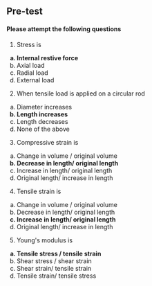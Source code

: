 ## <b> Pre-test</b>
#### Please attempt the following questions

1. Stress is
<ol type=a>
    <b><li>Internal restive force</li></b>
    <li>Axial load</li>
    <li>Radial load</li>
    <li>External load</li>
</ol>


2. When tensile load is applied on a circular rod
<ol type=a>
    <li>Diameter increases</li>
    <b><li>Length increases</li></b>
    <li>Length decreases</li>
    <li>None of the above</li>
    </ol>



3.  Compressive strain is
<ol type=a>
  <li>Change in volume / original volume</li>
  <b><li>Decrease in length/ original length</li></b>
  <li>Increase in length/ original length</li>
  <li>Original length/ increase in length</li>
  </ol>


4. Tensile strain is
<ol type=a>
  <li>Change in volume / original volume</li>
  <li>Decrease in length/ original length</li>
<b><li>Increase in length/ original length</li></b>
  <li>Original length/ increase in length</li>
      </ol>



5. Young's modulus is
<ol type=a>
  <b><li>Tensile stress / tensile strain</li></b>
  <li>Shear stress / shear strain</li>
  <li>Shear strain/ tensile strain</li>
  <li>Tensile strain/ tensile stress </li>
      </ol>
